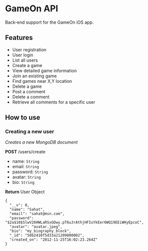 # GameOn API

Back-end support for the GameOn iOS app.

## Features

- User registration
- User login
- List all users
- Create a game
- View detailed game information
- Join an existing game
- Find games near X,Y location
- Delete a game
- Post a comment
- Delete a comment
- Retrieve all comments for a specific user

## How to use

### Creating a new user
*Creates a new MongoDB document*

**POST** /users/create
- name: `String`
- email: `String`
- password: `String`
- avatar: `String`
- bio: `String`

**Return** User Object

    {
      "__v": 0,
      "name": "Sahat",
      "email": "sahat@msn.com",
      "password": "$2a$10$SlwV26HWLaRSxGDwy.pT6uJrAthjHFIuYkEer6WQ19EEiWHyEpcoC",
      "avatar": "avatar.jpeg",
      "bio": "my_biography_block",
      "_id": "50b2410f5d33a21209000002",
      "created_on": "2012-11-25T16:02:23.264Z"
    }

